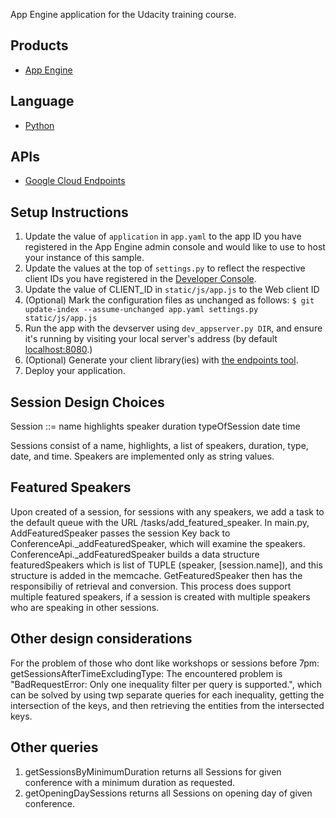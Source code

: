 App Engine application for the Udacity training course.

## Products
- [App Engine][1]

## Language
- [Python][2]

## APIs
- [Google Cloud Endpoints][3]

## Setup Instructions
1. Update the value of `application` in `app.yaml` to the app ID you
   have registered in the App Engine admin console and would like to use to host
   your instance of this sample.
1. Update the values at the top of `settings.py` to
   reflect the respective client IDs you have registered in the
   [Developer Console][4].
1. Update the value of CLIENT_ID in `static/js/app.js` to the Web client ID
1. (Optional) Mark the configuration files as unchanged as follows:
   `$ git update-index --assume-unchanged app.yaml settings.py static/js/app.js`
1. Run the app with the devserver using `dev_appserver.py DIR`, and ensure it's running by visiting your local server's address (by default [localhost:8080][5].)
1. (Optional) Generate your client library(ies) with [the endpoints tool][6].
1. Deploy your application.

## Session Design Choices
Session ::=
    name
    highlights
    speaker
    duration
    typeOfSession
    date
    time
    
Sessions consist of a name, highlights, a list of speakers, duration, type, date, and time.
Speakers are implemented only as string values.

## Featured Speakers
Upon created of a session, for sessions with any speakers, we add a task to the default queue with the URL /tasks/add_featured_speaker.
In main.py, AddFeaturedSpeaker passes the session Key back to ConferenceApi._addFeaturedSpeaker, which will examine the speakers.
ConferenceApi._addFeaturedSpeaker builds a data structure featuredSpeakers which is list of TUPLE (speaker, [session.name]),
and this structure is added in the memcache. GetFeaturedSpeaker then has the responsibiliy of retrieval and conversion.
This process does support multiple featured speakers, if a session is created with multiple speakers who are speaking in other sessions.

## Other design considerations
For the problem of those who dont like workshops or sessions before 7pm:
getSessionsAfterTimeExcludingType:
The encountered problem is "BadRequestError: Only one inequality filter per query is supported.",
which can be solved by using twp separate queries for each inequality, getting the intersection
of the keys, and then retrieving the entities from the intersected keys.

## Other queries
1. getSessionsByMinimumDuration returns all Sessions for given conference with a minimum duration as requested.
1. getOpeningDaySessions returns all Sessions on opening day of given conference.

[1]: https://developers.google.com/appengine
[2]: http://python.org
[3]: https://developers.google.com/appengine/docs/python/endpoints/
[4]: https://console.developers.google.com/
[5]: https://localhost:8080/
[6]: https://developers.google.com/appengine/docs/python/endpoints/endpoints_tool
